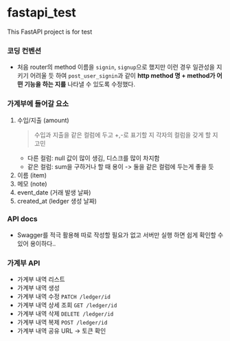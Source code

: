 # fastapi_test
This FastAPI project is for test

### 코딩 컨벤션
- 처음 router의 method 이름을 `signin`, `signup`으로 했지만 이런 경우 일관성을 지키기 어려울 듯 하여 `post_user_signin`과 같이 **http method 명 + method가 어떤 기능을 하는 지를** 나타낼 수 있도록 수정했다.

### 가계부에 들어갈 요소
1. 수입/지출 (amount)
    > 수입과 지출을 같은 컬럼에 두고 +,-로 표기할 지 각자의 컬럼을 갖게 할 지 고민
   - 다른 컬럼: null 값이 많이 생김, 디스크를 많이 차지함
   - 같은 컬럼: sum을 구하거나 할 때 용이
   -> 둘을 같은 컬럼에 두는게 좋을 듯
2. 이름 (item)
3. 메모 (note)
4. event_date (거래 발생 날짜)
5. created_at (ledger 생성 날짜)


### API docs
- Swagger를 적극 활용해 따로 작성할 필요가 없고 서버만 실행 하면 쉽게 확인할 수 있어 용이하다..

### 가계부 API
- 가계부 내역 리스트
- 가계부 내역 생성
- 가계부 내역 수정 `PATCH /ledger/id`
- 가계부 내역 상세 조회 `GET /ledger/id`
- 가계부 내역 삭제 `DELETE /ledger/id`
- 가계부 내역 복제 `POST /ledger/id`
- 가계부 내역 공유 URL -> 토큰 확인